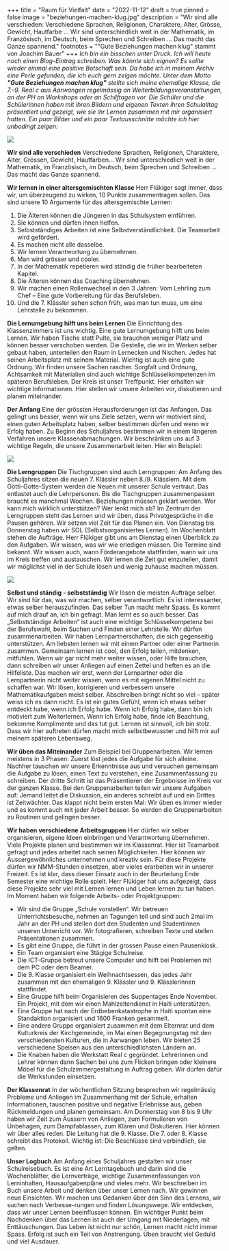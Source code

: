 +++
title = "Raum für Vielfalt"
date = "2022-11-12"
draft = true
pinned = false
image = "beziehungen-machen-klug.jpg"
description = "Wir sind alle verschieden: Verschiedene Sprachen, Religionen, Charaktere, Alter, Grösse, Gewicht, Hautfarbe ... Wir sind unterschiedlich weit in der Mathematik, im Französisch, im Deutsch, beim Sprechen und Schreiben ... Das macht das Ganze spannend."
footnotes = "\"Gute Beziehungen machen klug\" stammt von Joachim Bauer"
+++
*Ich bin ein bisschen unter Druck. Ich will heute noch einen Blog-Eintrag schreiben. 
Was könnte sich eignen? 
Es sollte wieder einmal eine positive Botschaft sein. 
Da habe ich in meinem Archiv eine Perle gefunden, die ich euch gern zeigen möchte. Unter dem Motto **"Gute Beziehungen machen klug"** stellte sich meine ehemalige Klasse, die 7.–9. Real c aus Aarwangen regelmässig an Weiterbildungsveranstaltungen, an der PH an Workshops oder an Schilftagen vor. Die Schüler und die Schülerinnen haben mit ihren Bildern und eigenen Texten ihren Schulalltag präsentiert und gezeigt, wie sie ihr Lernen zusammen mit mir organisiert hatten. Ein paar Bilder und ein paar Textausschnitte möchte ich hier unbedingt zeigen:*

![](vielfalt.jpg)

**Wir sind alle verschieden**
Verschiedene Sprachen, Religionen, Charaktere, Alter, Grössen, Gewicht, Hautfarben... Wir sind unterschiedlich weit in der Mathematik, im Französisch, im Deutsch, beim Sprechen und Schreiben ... Das macht das Ganze spannend.

**Wir lernen in einer altersgemischten Klasse**
Herr Flükiger sagt immer, dass wir, um überzeugend zu wirken, 10 Punkte zusammentragen sollen. Das sind unsere 10 Argumente für das altersgemischte Lernen:

1. Die Älteren können die Jüngeren in das Schulsystem einführen.
2. Sie können und dürfen ihnen helfen.
3. Selbstständiges Arbeiten ist eine Selbstverständlichkeit. Die Teamarbeit wird gefördert. 
4. Es machen nicht alle dasselbe.
5. Wir lernen Verantwortung zu übernehmen.
6. Man wird grösser und cooler. 
7. In der Mathematik repetieren wird ständig die früher bearbeiteten Kapitel.
8. Die Älteren können das Coaching übernehmen. 
9. Wir machen einen Rollenwechsel in den 3 Jahren: Vom Lehrling zum Chef – Eine gute Vorbereitung für das Berufsleben. 
10. Und die 7. Klässler sehen schon früh, was man tun muss, um eine Lehrstelle zu bekommen.

**Die Lernumgebung hilft uns beim Lernen**
Die Einrichtung des Klassenzimmers ist uns wichtig. Eine gute Lernumgebung hilft uns beim Lernen. Wir haben Tische statt Pulte, sie brauchen weniger Platz und können besser verschoben werden. Die Gestelle, die wir im Werken selber gebaut haben, unterteilen den Raum in Lernecken und Nischen. Jedes hat seinen Arbeitsplatz mit seinem Material. Wichtig ist auch eine gute Ordnung. Wir finden unsere Sachen rascher. Sorgfalt und Ordnung, Achtsamkeit mit Materialien sind auch wichtige Schlüsselkompetenzen im späteren Berufsleben. Der Kreis ist unser Treffpunkt. Hier erhalten wir wichtige Informationen. Hier stellen wir unsere Arbeiten vor, diskutieren und planen miteinander.

**Der Anfang**
Eine der grössten Herausforderungen ist das Anfangen. Das gelingt uns besser, wenn wir uns Ziele setzen, wenn wir motiviert sind, einen guten Arbeitsplatz haben, selber bestimmen dürfen und wenn wir Erfolg haben. Zu Beginn des Schuljahres bestimmen wir in einem längeren Verfahren unsere Klassenabmachungen. Wir beschränken uns auf 3 wichtige Regeln, die unsere Zusammenarbeit leiten. Hier ein Beispiel:

![](klassenabmachung.jpg)

**Die Lerngruppen**
Die Tischgruppen sind auch Lerngruppen: Am Anfang des Schuljahres sitzen die neuen 7. Klässler neben 8./9. Klässlern. Mit dem Götti-Gotte-System werden die Neuen mit unserer Schule vertraut. Das entlastet auch die Lehrpersonen. Bis die Tischgruppen zusammenpassen braucht es manchmal Wochen. Beziehungen müssen geklärt werden. Wer kann mich wirklich unterstützen? Wer lenkt mich ab?
Im Zentrum der Lerngruppen steht das Lernen und wir üben, dass Privatgespräche in die Pausen gehören. Wir setzen viel Zeit für das Planen ein. Von Dienstag bis Donnerstag haben wir SOL (Selbstsorganisiertes Lernen). Im Wochenblatt stehen die Aufträge. Herr Flükiger gibt uns am Dienstag einen Überblick zu den Aufgaben. Wir wissen, was wir wie erledigen müssen. Die Termine sind bekannt. Wir wissen auch, wann Förderangebote stattfinden, wann wir uns im Kreis treffen und austauschen. Wir lernen die Zeit gut einzuteilen, damit wir möglichst viel in der Schule lösen und wenig zuhause machen müssen.

![](lerngruppe.jpg)

**Selbst und ständig - selbstständig**
Wir lösen die meisten Aufträge selber. Wir sind für das, was wir machen, selber verantwortlich. Es ist interessanter, etwas selber herauszufinden. Das selber Tun macht mehr Spass. Es kommt auf mich drauf an, ich bin gefragt. Man lernt es so auch besser. Das „Selbstständige Arbeiten“ ist auch eine wichtige Schlüsselkompetenz bei der Berufswahl, beim Suchen und Finden einer Lehrstelle. Wir dürfen zusammenarbeiten. Wir haben Lernpartnerschaften, die sich gegenseitig unterstützen. Am liebsten lernen wir mit einem Partner oder einer Partnerin zusammen. Gemeinsam lernen ist cool, den Erfolg teilen, mitdenken, mitfühlen.
Wenn wir gar nicht mehr weiter wissen, oder Hilfe brauchen, dann schreiben wir unser Anliegen auf einen Zettel und heften es an die Hilfeliste. Das machen wir erst, wenn der Lernpartner oder die Lernpartnerin nicht weiter wissen, wenn es mit eigenen Mittel nicht zu schaffen war. Wir lösen, korrigieren und verbessern unsere Mathematikaufgaben meist selber. Abschreiben bringt nicht so viel – später weiss ich es dann nicht. Es ist ein gutes Gefühl, wenn ich etwas selber entdeckt habe, wenn ich Erfolg habe. Wenn ich Erfolg habe, dann bin ich motiviert zum Weiterlernen. Wenn ich Erfolg habe, finde ich Beachtung, bekomme Komplimente und das tut gut. Lernen ist sinnvoll, ich bin stolz. Dass wir hier auftreten dürfen macht mich selbstbewusster und hilft mir auf meinem späteren Lebensweg.

**Wir üben das Miteinander**
Zum Beispiel bei Gruppenarbeiten. Wir lernen meistens in 3 Phasen: Zuerst löst jedes die Aufgabe für sich alleine. Nachher tauschen wir unsere Erkenntnisse aus und versuchen gemeinsam die Aufgabe zu lösen, einen Text zu verstehen, eine Zusammenfassung zu schreiben. Der dritte Schritt ist das Präsentieren der Ergebnisse im Kreis vor der ganzen Klasse. Bei den Gruppenarbeiten teilen wir unsere Aufgaben auf: Jemand leitet die Diskussion, ein anderes schreibt auf und ein Drittes ist Zeitwächter. Das klappt nicht beim ersten Mal: Wir üben es immer wieder und es kommt auch mit jeder Arbeit besser. So werden die Gruppenarbeiten zu Routinen und gelingen besser.

**Wir haben verschiedene Arbeitsgruppen**
Hier dürfen wir selber organisieren, eigene Ideen einbringen und Verantwortung übernehmen. Viele Projekte planen und bestimmen wir im Klassenrat. Hier ist Teamarbeit gefragt und jedes arbeitet nach seinen Möglichkeiten. Hier können wir Aussergewöhnliches unternehmen und kreativ sein. Für diese Projekte dürfen wir NMM-Stunden einsetzen, aber vieles erarbeiten wir in unserer Freizeit. Es ist klar, dass dieser Einsatz auch in der Beurteilung Ende Semester eine wichtige Rolle spielt. Herr Flükiger hat uns aufgezeigt, dass diese Projekte sehr viel mit Lernen lernen und Leben lernen zu tun haben. Im Moment haben wir folgende Arbeits- oder Projektgruppen:

* Wir sind die Gruppe „Schule vorstellen“. Wir betreuen Unterrichtsbesuche, nehmen an Tagungen teil und sind auch 2mal im Jahr an der PH und stellen dort den Studenten und Studentinnen unseren Unterricht vor. Wir fotografieren, schreiben Texte und stellen Präsentationen zusammen.
* Es gibt eine Gruppe, die führt in der grossen Pause einen Pausenkiosk.
* Ein Team organisiert eine 3tägige Schulreise. 
* Die ICT-Gruppe betreut unsere Computer und hilft bei Problemen mit dem PC oder dem Beamer.
* Die 9. Klasse organisiert ein Weihnachtsessen, das jedes Jahr zusammen mit den ehemaligen 9. Klässler und 9. Klässlerinnen stattfindet.
* Eine Gruppe hilft beim Organisieren des Suppentages Ende November. Ein Projekt, mit dem wir einen Mahlzeitendienst in Haiti unterstützen.
* Eine Gruppe hat nach der Erdbebenkatastrophe in Haiti spontan eine Standaktion organisiert und 1600 Franken gesammelt. 
* Eine andere Gruppe organisiert zusammen mit dem Elternrat und dem Kulturkreis der Kirchgemeinde, im Mai einen Begegnungstag mit den verschiedensten Kulturen, die in Aarwangen leben. Wir bieten 25 verschiedene Speisen aus den unterschiedlichsten Ländern an.
* Die Knaben haben die Werkstatt Real c gegründet. Lehrerinnen und Lehrer können dann Sachen bei uns zum Flicken bringen oder kleinere Möbel für die Schulzimmergestaltung in Auftrag geben. Wir dürfen dafür die Werkstunden einsetzen.

**Der Klassenrat**
In der wöchentlichen Sitzung besprechen wir regelmässig Probleme und Anliegen im Zusammenhang mit der Schule, erhalten Informationen, tauschen positive und negative Erlebnisse aus, geben Rückmeldungen und planen gemeinsam. Am Donnerstag von 8 bis 9 Uhr haben wir Zeit zum Äussern von Anliegen, zum Formulieren von Unbehagen, zum Dampfablassen, zum Klären und Diskutieren. Hier können wir über alles reden. Die Leitung hat die 9. Klasse. Die 7. oder 8. Klasse schreibt das Protokoll. Wichtig ist: Die Beschlüsse sind verbindlich, sie gelten.

**Unser Logbuch**
Am Anfang eines Schuljahres gestalten wir unser Schulreisebuch. Es ist eine Art Lerntagebuch und darin sind die Wochenblätter, die Lernverträge, wichtige Zusammenfassungen von Lerninhalten, Hausaufgabenpläne und vieles mehr. Wir beschreiben im Buch unsere Arbeit und denken über unser Lernen nach. Wir gewinnen neue Einsichten. Wir machen uns Gedanken über den Sinn des Lernens, wir suchen nach Verbesse-rungen und finden Lösungswege. Wir entdecken, dass wir unser Lernen beeinflussen können. Ein wichtiger Punkt beim Nachdenken über das Lernen ist auch der Umgang mit Niederlagen, mit Enttäuschungen. Das Leben ist nicht nur schön, Lernen macht nicht immer Spass. Erfolg ist auch ein Teil von Anstrengung. Üben braucht viel Geduld und viel Ausdauer.